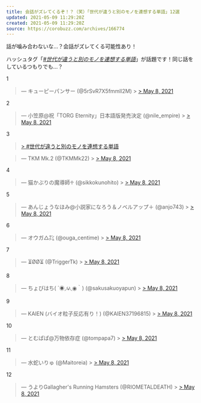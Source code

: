 ```yaml
---
title: 会話がズレてくるぞ！？（笑）「世代が違うと別のモノを連想する単語」12選
updated: 2021-05-09 11:29:20Z
created: 2021-05-09 11:29:20Z
source: https://corobuzz.com/archives/166774
---
```


話が噛み合わないな…？会話がズレてくる可能性あり！

ハッシュタグ「[*#世代が違うと別のモノを連想する単語*](https://twitter.com/hashtag/%E4%B8%96%E4%BB%A3%E3%81%8C%E9%81%95%E3%81%86%E3%81%A8%E5%88%A5%E3%81%AE%E3%83%A2%E3%83%8E%E3%82%92%E9%80%A3%E6%83%B3%E3%81%99%E3%82%8B%E5%8D%98%E8%AA%9E)」が話題です！同じ話をしているつもりでも…？

1

> — キューピーパンサー (@5rSvR7X5fmmll2M) > [> May 8, 2021](https://twitter.com/5rSvR7X5fmmll2M/status/1390963517142884354?ref_src=twsrc%5Etfw)

2

> — 小笠原@祝「TORG Eternity」日本語版発売決定 (@nile_empire) > [> May 8, 2021](https://twitter.com/nile_empire/status/1390997480955777024?ref_src=twsrc%5Etfw)

3

> [> #世代が違うと別のモノを連想する単語](https://twitter.com/hashtag/%E4%B8%96%E4%BB%A3%E3%81%8C%E9%81%95%E3%81%86%E3%81%A8%E5%88%A5%E3%81%AE%E3%83%A2%E3%83%8E%E3%82%92%E9%80%A3%E6%83%B3%E3%81%99%E3%82%8B%E5%8D%98%E8%AA%9E?src=hash&ref_src=twsrc%5Etfw)

> — TKM Mk.2 (@TKMMk22) > [> May 8, 2021](https://twitter.com/TKMMk22/status/1390965226711879680?ref_src=twsrc%5Etfw)

4

> — 猫かぶりの魔導師♱ (@sikkokunohito) > [> May 8, 2021](https://twitter.com/sikkokunohito/status/1391133575597105152?ref_src=twsrc%5Etfw)

5

> — あんじょうなほみ@小説家になろう＆ノベルアップ＋ (@anjo743) > [> May 8, 2021](https://twitter.com/anjo743/status/1391008779672559625?ref_src=twsrc%5Etfw)

6

> — オウガ△㌠ (@ouga_centime) > [> May 8, 2021](https://twitter.com/ouga_centime/status/1390956748819763203?ref_src=twsrc%5Etfw)

7

> — ⏳ØØ⏳ (@TriggerTk) > [> May 8, 2021](https://twitter.com/TriggerTk/status/1391036852707094530?ref_src=twsrc%5Etfw)

8

> — ちょびはち( ´◉◞౪◟◉｀) (@sakusakuoyapun) > [> May 8, 2021](https://twitter.com/sakusakuoyapun/status/1391044943288832007?ref_src=twsrc%5Etfw)

9

> — KAIEN (バイオ粒子反応有り！) (@KAIEN37196815) > [> May 8, 2021](https://twitter.com/KAIEN37196815/status/1390970574994763776?ref_src=twsrc%5Etfw)

10

> — とむぱぱ@万物依存症 (@tompapa7) > [> May 8, 2021](https://twitter.com/tompapa7/status/1390985765044191236?ref_src=twsrc%5Etfw)

11

> — 水蛇いりゅ (@Maitoreia) > [> May 8, 2021](https://twitter.com/Maitoreia/status/1390976882175209473?ref_src=twsrc%5Etfw)

12

> — うよりGallagher's Running Hamsters (@RIOMETALDEATH) > [> May 8, 2021](https://twitter.com/RIOMETALDEATH/status/1391005241093419014?ref_src=twsrc%5Etfw)